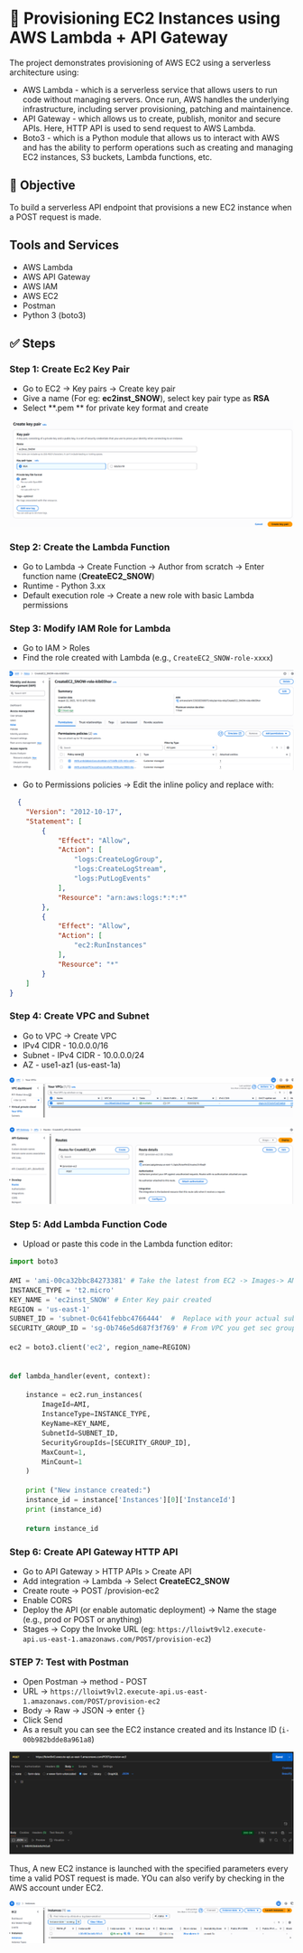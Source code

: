 # 🚀 Provisioning EC2 Instances using AWS Lambda + API Gateway

The project demonstrates provisioning of AWS EC2 using a serverless architecture using:
- AWS Lambda - which is a serverless service that allows users to run code without managing servers. Once run, AWS handles the underlying infrastructure, including server provisioning, patching and maintainence.
- API Gateway - which allows us to create, publish, monitor and secure APIs. Here, HTTP API is used to send request to AWS Lambda.
- Boto3 - which is a Python module that allows us to interact with AWS and has the ability to perform operations such as creating and managing EC2 instances, S3 buckets, Lambda functions, etc.
  
## 📌 Objective

To  build a serverless API endpoint that provisions a new EC2 instance when a POST request is made. 

## Tools and Services 
- AWS Lambda
- AWS API Gateway
- AWS IAM
- AWS EC2
- Postman
- Python 3 (boto3)

## :white_check_mark: Steps 
### Step 1: Create Ec2 Key Pair
- Go to EC2 -> Key pairs -> Create key pair
- Give a name (For eg: **ec2inst_SNOW**), select key pair type as **RSA**
- Select **.pem ** for private key format and create

![kp](./Images/keypair.png)

### Step 2: Create the Lambda Function
- Go to Lambda -> Create Function -> Author from scratch -> Enter function name (**CreateEC2_SNOW**)
- Runtime - Python 3.xx
- Default execution role  -> Create a new role with basic Lambda permissions

### Step 3: Modify IAM Role for Lambda
- Go to IAM > Roles
- Find the role created with Lambda (e.g., `CreateEC2_SNOW-role-xxxx`)
  
![iam](./Images/step3iam.png)

- Go to Permissions policies -> Edit the inline policy and replace with:
  
```json
  {
    "Version": "2012-10-17",
    "Statement": [
        {
            "Effect": "Allow",
            "Action": [
                "logs:CreateLogGroup",
                "logs:CreateLogStream",
                "logs:PutLogEvents"
            ],
            "Resource": "arn:aws:logs:*:*:*"
        },
        {
            "Effect": "Allow",
            "Action": [
                "ec2:RunInstances"
            ],
            "Resource": "*"
        }
    ]
}

```
### Step 4: Create VPC and Subnet
- Go to VPC -> Create VPC
- IPv4 CIDR - 10.0.0.0/16
- Subnet - IPv4 CIDR - 10.0.0.0/24
- AZ - use1-az1 (us-east-1a)

![output](./Images/vpc.png)

![output](./Images/routevpc.png)
  
### Step 5: Add Lambda Function Code
- Upload or paste this code in the Lambda function editor:

```python
import boto3

AMI = 'ami-00ca32bbc84273381' # Take the latest from EC2 -> Images-> AMIs
INSTANCE_TYPE = 't2.micro'
KEY_NAME = 'ec2inst_SNOW' # Enter Key pair created
REGION = 'us-east-1'
SUBNET_ID = 'subnet-0c641febbc4766444'  #  Replace with your actual subnet ID
SECURITY_GROUP_ID = 'sg-0b746e5d687f3f769' # From VPC you get sec group

ec2 = boto3.client('ec2', region_name=REGION)


def lambda_handler(event, context):

    instance = ec2.run_instances(
        ImageId=AMI,
        InstanceType=INSTANCE_TYPE,
        KeyName=KEY_NAME,
        SubnetId=SUBNET_ID,
        SecurityGroupIds=[SECURITY_GROUP_ID],
        MaxCount=1,
        MinCount=1
    )
    
    print ("New instance created:")
    instance_id = instance['Instances'][0]['InstanceId']
    print (instance_id)

    return instance_id
```
### Step 6: Create API Gateway HTTP API
- Go to API Gateway > HTTP APIs > Create API
- Add integration → Lambda → Select **CreateEC2_SNOW**
- Create route -> POST /provision-ec2
- Enable CORS
- Deploy the API (or enable automatic deployment) → Name the stage (e.g., prod or POST or anything)
- Stages -> Copy the Invoke URL (eg: `https://lloiwt9vl2.execute-api.us-east-1.amazonaws.com/POST/provision-ec2`)

### STEP 7: Test with Postman
- Open Postman -> method - POST
- URL -> `https://lloiwt9vl2.execute-api.us-east-1.amazonaws.com/POST/provision-ec2`
- Body -> Raw -> JSON -> enter `{}`
- Click Send
- As a result you can see the EC2 instance created and its Instance ID (`i-00b982bdde8a961a8`)

![post](./Images/postman.png)

Thus, A new EC2 instance is launched with the specified parameters every time a valid POST request is made. YOu can also verify by checking in the AWS account under EC2.

![output](./Images/output.png)
